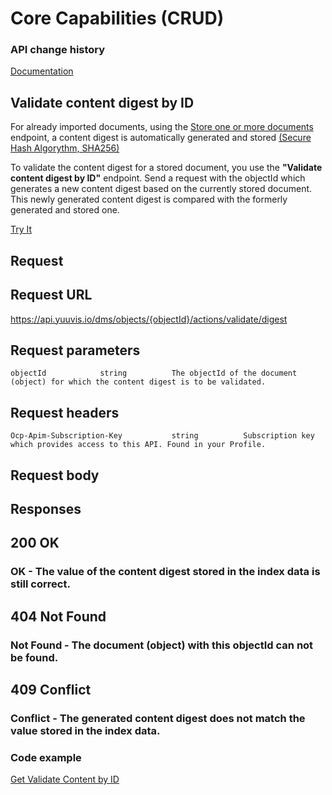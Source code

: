 # Core Capabilities (CRUD)

### API change history

[Documentation](https://yuuvis.io/how-to)


## Validate content digest by ID

For already imported documents, using the [Store one or more documents](https://yuuvis.io/docs/services/yuuvis-api/operations/ObjectsPost?) endpoint, a content digest is automatically generated and stored [(Secure Hash Algorythm, SHA256)](https://tools.ietf.org/html/rfc6234)

To validate the content digest for a stored document, you use the **"Validate content digest by ID"** endpoint. Send a request with the objectId which generates a new content digest based on the currently stored document. This newly generated content digest is compared with the formerly generated and stored one.

[Try It](https://yuuvis.io/docs/services/yuuvis-dms-core/operations/ObjectsActionsValidateDigestByObjectIdGet/console)
## Request

## Request URL

https://api.yuuvis.io/dms/objects/{objectId}/actions/validate/digest

## Request parameters

```
objectId            string          The objectId of the document (object) for which the content digest is to be validated.

```

## Request headers

```
Ocp-Apim-Subscription-Key           string          Subscription key which provides access to this API. Found in your Profile.

```

## Request body

## Responses

## 200 OK

### OK - The value of the content digest stored in the index data is still correct.

## 404 Not Found

### Not Found - The document (object) with this objectId can not be found.

## 409 Conflict

### Conflict - The generated content digest does not match the value stored in the index data.

### Code example

[Get Validate Content by ID](./Get-Validate-Content-by-ID-to-yuuvis.py)